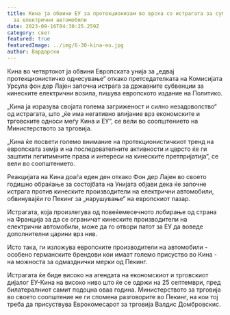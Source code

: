 ```yaml
---
title: Кина ја обвини ЕУ за протекционизам во врска со истрагата за субвенциите
  за електрични автомобили
date: 2023-09-16T04:30:25.259Z
category: свет
featured: true
featuredImage: ../img/6-30-kina-eu.jpg
author: Вардарски
---
```

Кина во четвртокот ја обвини Европската унија за „едвај протекционистичко однесување“ откако претседателката на Комисијата Урсула фон дер Лајен започна истрага за државните субвенции за кинеските електрични возила, пишува европското издание на Политико.

„Кина ја изразува својата голема загриженост и силно незадоволство“ од истрагата, што „ќе има негативно влијание врз економските и трговските односи меѓу Кина и ЕУ“, се вели во соопштението на Министерството за трговија.

„Кина ќе посвети големо внимание на протекционистичкиот тренд на европската земја и на последователните активности и цврсто ќе ги заштити легитимните права и интереси на кинеските претпријатија“, се вели во соопштението.

Реакцијата на Кина доаѓа еден ден откако Фон дер Лајен во своето годишно обраќање за состојбата на Унијата објави дека ќе започне истрага против кинеските производители на електрични автомобили, обвинувајќи го Пекинг за „нарушување“ на европскиот пазар.

Истрагата, која произлегува од повеќемесечното лобирање од страна на Франција за да се ограничат кинеските производители на електрични автомобили, може да го отвори патот за ЕУ ​​да воведе дополнителни царини врз нив.

Исто така, ги изложува европските производители на автомобили - особено германските брендови кои имаат големо присуство во Кина - на можноста за одмазднички мерки од Пекинг.

Истрагата ќе биде високо на агендата на економскиот и трговскиот дијалог ЕУ-Кина на високо ниво што ќе се одржи на 25 септември, пред билатералниот самит подоцна оваа година. Министерството за трговија во своето соопштение не ги спомена разговорите во Пекинг, на кои тој треба да присуствува Еврокомесарот за трговија Валдис Домбровскис.